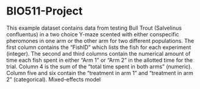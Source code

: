 # BIO511-Project
This example dataset contains data from testing Bull Trout (Salvelinus confluentus) in a two choice Y-maze scented with either conspecific pheromones in one arm or the other arm for two different populations.
The first column contains the “FishID” which lists the fish for each experiment (integer). The second and third columns contain the numerical amount of time each fish spent in either “Arm 1” or “Arm 2” in the allotted time for the trial. Column 4 is the sum of the “total time spent in both arms” (numeric). Column five and six contain the “treatment in arm 1” and “treatment in arm 2” (categorical).
Mixed-effects model
